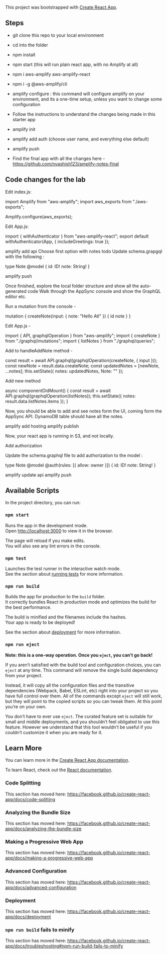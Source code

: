 This project was bootstrapped with [Create React App](https://github.com/facebook/create-react-app).


## Steps


- git clone this repo to your local environment
- cd into the folder
- npm install
- npm start (this will run plain react app, with no Amplify at all)
- npm i aws-amplify aws-amplify-react
- npm i -g @aws-amplify/cli
- amplify configure : this command will configure amplify on your environment, and its a one-time setup, unless you want to change some configuration
- Follow the instructions to understand the changes being made in this starter app
- amplify init
- amplify add auth (choose user name, and everything else default)
- amplify push

- Find the final app with all the changes here - https://github.com/nvashish123/amplify-notes-final

## Code changes for the lab

Edit index.js:

import Amplify from "aws-amplify";
import aws_exports from "./aws-exports";

Amplify.configure(aws_exports);


Edit App.js:

import { withAuthenticator } from "aws-amplify-react";
export default withAuthenticator(App, { includeGreetings: true });


amplify add api
Choose first option with notes todo 
Update schema.grapgql with the following : 

type Note @model {
id: ID!
note: String!
}



amplify push

Once finished, explore the local folder structure and show all the auto-generated code
Walk through the AppSync console and show the GraphQL editor etc.

Run a mutation from the console - 

mutation {
  createNote(input: {
    note: "Hello Atl"
  }) {
    id
    note
  }
}

Edit App.js - 

import { API, graphqlOperation } from "aws-amplify";
import { createNote } from "./graphql/mutations";
import { listNotes } from "./graphql/queries";

Add to handleAddNote method - 

const result = await API.graphql(graphqlOperation(createNote, { input }));
const newNote = result.data.createNote;
const updatedNotes = [newNote, ...notes];
this.setState({ notes: updatedNotes, Note: "" });


Add new method

async componentDidMount() {
const result = await API.graphql(graphqlOperation(listNotes));
this.setState({ notes: result.data.listNotes.items });
}


Now, you should be able to add and see notes form the UI, coming form the AppSync API. DynamoDB table should have all the notes. 

amplify add hosting
amplify publish

Now, your react app is running in S3, and not locally. 

Add authorization

Update the schema.graphql file to add authorization to the model : 

type Note @model @auth(rules: [{ allow: owner }]) {
  id: ID!
  note: String!
}

amplify update api
amplify push


## Available Scripts

In the project directory, you can run:

### `npm start`

Runs the app in the development mode.<br>
Open [http://localhost:3000](http://localhost:3000) to view it in the browser.

The page will reload if you make edits.<br>
You will also see any lint errors in the console.

### `npm test`

Launches the test runner in the interactive watch mode.<br>
See the section about [running tests](https://facebook.github.io/create-react-app/docs/running-tests) for more information.

### `npm run build`

Builds the app for production to the `build` folder.<br>
It correctly bundles React in production mode and optimizes the build for the best performance.

The build is minified and the filenames include the hashes.<br>
Your app is ready to be deployed!

See the section about [deployment](https://facebook.github.io/create-react-app/docs/deployment) for more information.

### `npm run eject`

**Note: this is a one-way operation. Once you `eject`, you can’t go back!**

If you aren’t satisfied with the build tool and configuration choices, you can `eject` at any time. This command will remove the single build dependency from your project.

Instead, it will copy all the configuration files and the transitive dependencies (Webpack, Babel, ESLint, etc) right into your project so you have full control over them. All of the commands except `eject` will still work, but they will point to the copied scripts so you can tweak them. At this point you’re on your own.

You don’t have to ever use `eject`. The curated feature set is suitable for small and middle deployments, and you shouldn’t feel obligated to use this feature. However we understand that this tool wouldn’t be useful if you couldn’t customize it when you are ready for it.

## Learn More

You can learn more in the [Create React App documentation](https://facebook.github.io/create-react-app/docs/getting-started).

To learn React, check out the [React documentation](https://reactjs.org/).

### Code Splitting

This section has moved here: https://facebook.github.io/create-react-app/docs/code-splitting

### Analyzing the Bundle Size

This section has moved here: https://facebook.github.io/create-react-app/docs/analyzing-the-bundle-size

### Making a Progressive Web App

This section has moved here: https://facebook.github.io/create-react-app/docs/making-a-progressive-web-app

### Advanced Configuration

This section has moved here: https://facebook.github.io/create-react-app/docs/advanced-configuration

### Deployment

This section has moved here: https://facebook.github.io/create-react-app/docs/deployment

### `npm run build` fails to minify

This section has moved here: https://facebook.github.io/create-react-app/docs/troubleshooting#npm-run-build-fails-to-minify
